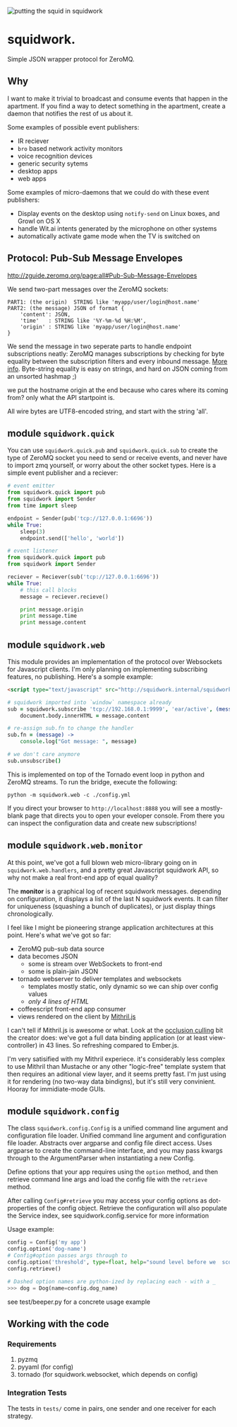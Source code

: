 ![putting the squid in squidwork](http://i.imgur.com/cqFMQIH.png)

# squidwork.
Simple JSON wrapper protocol for ZeroMQ.

## Why

I want to make it trivial to broadcast and consume events that happen
in the apartment. If you find a way to detect something in the apartment,
create a daemon that notifies the rest of us about it. 

Some examples of possible event publishers:

- IR reciever
- `bro` based network activity monitors
- voice recognition devices
- generic security sytems
- desktop apps
- web apps

Some examples of micro-daemons that we could do with these event publishers:

- Display events on the desktop using `notify-send` on Linux boxes, and Growl 
  on OS X
- handle Wit.ai intents generated by the microphone on other systems
- automatically activate game mode when the TV is switched on

## Protocol: Pub-Sub Message Envelopes

http://zguide.zeromq.org/page:all#Pub-Sub-Message-Envelopes

We send two-part messages over the ZeroMQ sockets:

    PART1: (the origin)  STRING like 'myapp/user/login@host.name'
    PART2: (the message) JSON of format {
        'content': JSON,
        'time'   : STRING like '%Y-%m-%d %H:%M',
        'origin' : STRING like 'myapp/user/login@host.name'
    }

We send the message in two seperate parts to handle endpoint
subscriptions neatly: ZeroMQ manages subscriptions by checking
for byte equality between the subscription filters and every
inbound message. [More info][1].
Byte-string equality is easy on strings, and
hard on JSON coming from an unsorted hashmap ;)

we put the hostname origin at the end because who cares where
its coming from? only what the API startpoint is.

All wire bytes are UTF8-encoded string, and start with the
string 'all'.

[1]: http://api.zeromq.org/4-0:zmq-setsockopt#toc6

## module `squidwork.quick`

You can use `squidwork.quick.pub` and `squidwork.quick.sub` to
create the type of ZeroMQ socket you need to send or receive events,
and never have to import zmq yourself, or worry about the other
socket types. Here is a simple event publisher and a reciever:

```python
# event emitter
from squidwork.quick import pub
from squidwork import Sender
from time import sleep

endpoint = Sender(pub('tcp://127.0.0.1:6696'))
while True:
    sleep(3)
    endpoint.send(['hello', 'world'])
```

```python
# event listener
from squidwork.quick import pub
from squidwork import Sender

reciever = Reciever(sub('tcp://127.0.0.1:6696'))
while True:
    # this call blocks
    message = reciever.recieve()

    print message.origin
    print message.time
    print message.content
```

## module `squidwork.web`

This module provides an implementation of the protocol over Websockets
for Javascript clients. I'm only planning on implementing subscribing 
features, no publishing. Here's a somple example:

```html
<script type="text/javascript" src="http://squidwork.internal/squidwork.js"></script>
```
```coffeescript
# squidwork imported into `window` namespace already
sub = squidwork.subscribe 'tcp://192.168.0.1:9999', 'ear/active', (message) ->
    document.body.innerHTML = message.content

# re-assign sub.fn to change the handler
sub.fn = (message) ->
    console.log("Got message: ", message)

# we don't care anymore
sub.unsubscribe()
```

This is implemented on top of the Tornado event loop in python and ZeroMQ
streams. To run the bridge, execute the following:

```shell
python -m squidwork.web -c ./config.yml
```

If you direct your browser to `http://localhost:8888` you will see a mostly-blank
page that directs you to open your eveloper console. From there you can inspect
the configuration data and create new subscriptions!

## module `squidwork.web.monitor`

At this point, we've got a full blown web micro-library going on in 
`squidwork.web.handlers`, and a pretty great Javascript squidwork API, so why
not make a real front-end app of equal quality?

The **monitor** is a graphical log of recent squidwork messages.
depending on configuration, it displays a list of the last N squidwork events.
It can filter for uniqueness (squashing a bunch of duplicates), or just display
things chronologically.

I feel like I might be pioneering strange application architectures at this
point. Here's what we've got so far:

- ZeroMQ pub-sub data source
- data becomes JSON
  - some is stream over WebSockets to front-end
  - some is plain-jain JSON
- tornado webserver to deliver templates and websockets
  - templates mostly static, only dynamic so we can ship over config values
  - *only 4 lines of HTML*
- coffeescript front-end app consumer
- views rendered on the client by [Mithril.js][mithril]

I can't tell if Mithril.js is awesome or what. Look at the 
[occlusion culling][oc] bit the creator does: we've got a full data binding
application (or at least view-controller) in 43 lines. So refreshing compared
to Ember.js.

I'm very satisified with my Mithril experiece. it's considerably less complex
to use Mithril than Mustache or any other "logic-free" template system that
then requires an aditional view layer, and it seems pretty fast. I'm just using
it for rendering (no two-way data bindigns), but it's still very convinient.
Hooray for immidiate-mode GUIs.

[mithril]: http://lhorie.github.io/mithril/index.html
[oc]: http://lhorie.github.io/mithril-blog/an-exercise-in-awesomeness.html#occlusion-culling

## module `squidwork.config`

The class `squidwork.config.Config` is a unified command line argument and
configuration file loader.
Unified command line argument and configuration file loader. Abstracts
over argparse and config file direct access. Uses argparse to create the
command-line interface, and you may pass kwargs through to the
ArgumentParser when instantiating a new Config.

Define options that your app requires using the `option` method, and then
retrieve command line args and load the config file with the `retrieve`
method.

After calling `Config#retrieve` you may access your config options as
dot-properties of the config object. Retrieve the configuration will also
populate the Service index, see squidwork.config.service for more
information

Usage example:

```python
config = Config('my app')
config.option('dog-name')
# Config#option passes args through to 
config.option('threshold', type=float, help="sound level before we  scold")
config.retrieve()

# Dashed option names are python-ized by replacing each - with a _
>>> dog = Dog(name=config.dog_name)
```

see test/beeper.py for a concrete usage example


## Working with the code

### Requirements

1. pyzmq
2. pyyaml  (for config)
3. tornado (for squidwork.websocket, which depends on config)

### Integration Tests

The tests in `tests/` come in pairs, one sender and one receiver for each
strategy.
